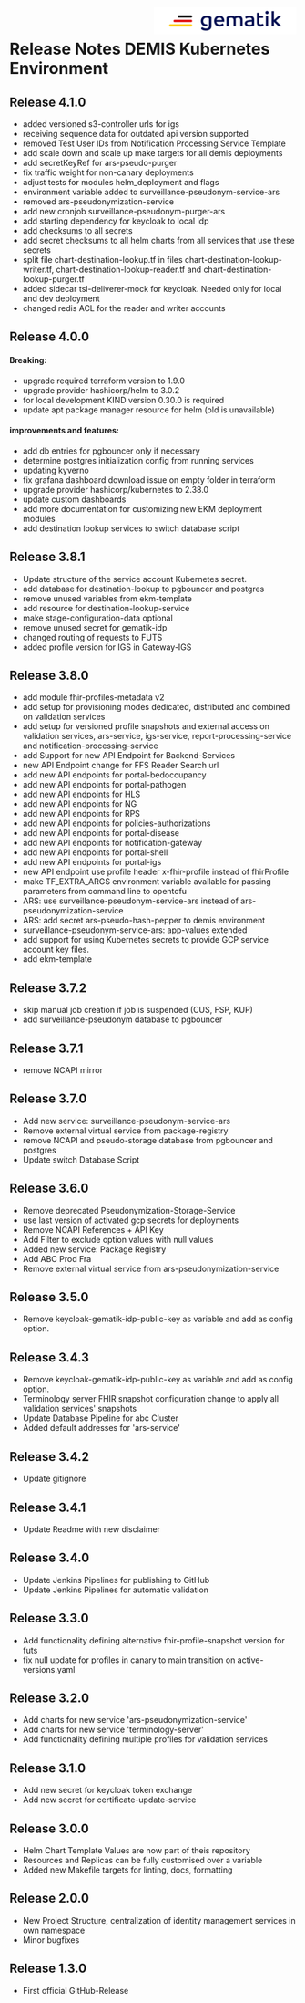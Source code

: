 <img align="right" alt="gematik" width="250" height="47" src="media/Gematik_Logo_Flag.png"/> <br/>    

# Release Notes DEMIS Kubernetes Environment

## Release 4.1.0
- added versioned s3-controller urls for igs
- receiving sequence data for outdated api version supported
- removed Test User IDs from Notification Processing Service Template
- add scale down and scale up make targets for all demis deployments
- add secretKeyRef for ars-pseudo-purger
- fix traffic weight for non-canary deployments
- adjust tests for modules helm_deployment and flags
- environment variable added to surveillance-pseudonym-service-ars
- removed ars-pseudonymization-service 
- add new cronjob surveillance-pseudonym-purger-ars
- add starting dependency for keycloak to local idp
- add checksums to all secrets
- add secret checksums to all helm charts from all services that use these secrets
- split file chart-destination-lookup.tf in files chart-destination-lookup-writer.tf, chart-destination-lookup-reader.tf and chart-destination-lookup-purger.tf
- added sidecar tsl-deliverer-mock for keycloak. Needed only for local and dev deployment
- changed redis ACL for the reader and writer accounts

## Release 4.0.0
#### Breaking:
- upgrade required terraform version to 1.9.0
- upgrade provider hashicorp/helm to 3.0.2
- for local development KIND version 0.30.0 is required
- update apt package manager resource for helm (old is unavailable)
#### improvements and features:
- add db entries for pgbouncer only if necessary
- determine postgres initialization config from running services
- updating kyverno
- fix grafana dashboard download issue on empty folder in terraform
- upgrade provider hashicorp/kubernetes to 2.38.0
- update custom dashboards
- add more documentation for customizing new EKM deployment modules
- add destination lookup services to switch database script

## Release 3.8.1
- Update structure of the service account Kubernetes secret.
- add database for destination-lookup to pgbouncer and postgres
- remove unused variables from ekm-template
- add resource for destination-lookup-service
- make stage-configuration-data optional
- remove unused secret for gematik-idp
- changed routing of requests to FUTS
- added profile version for IGS in Gateway-IGS

## Release 3.8.0
- add module fhir-profiles-metadata v2
- add setup for provisioning modes dedicated, distributed and combined on validation services
- add setup for versioned profile snapshots and external access on validation services, ars-service, igs-service, report-processing-service and notification-processing-service
- add Support for new API Endpoint for Backend-Services
- new API Endpoint change for FFS Reader Search url
- add new API endpoints for portal-bedoccupancy
- add new API endpoints for portal-pathogen
- add new API endpoints for HLS
- add new API endpoints for NG
- add new API endpoints for RPS
- add new API endpoints for policies-authorizations
- add new API endpoints for portal-disease
- add new API endpoints for notification-gateway
- add new API endpoints for portal-shell
- add new API endpoints for portal-igs
- new API endpoint use profile header x-fhir-profile instead of fhirProfile
- make TF_EXTRA_ARGS environment variable available for passing parameters from command line to opentofu
- ARS: use surveillance-pseudonym-service-ars instead of ars-pseudonymization-service   
- ARS: add secret ars-pseudo-hash-pepper to demis environment
- surveillance-pseudonym-service-ars: app-values extended 
- add support for using Kubernetes secrets to provide GCP service account key files.
- add ekm-template

## Release 3.7.2
- skip manual job creation if job is suspended (CUS, FSP, KUP)
- add surveillance-pseudonym database to pgbouncer

## Release 3.7.1
- remove NCAPI mirror

## Release 3.7.0
- Add new service: surveillance-pseudonym-service-ars
- Remove external virtual service from package-registry
- remove NCAPI and pseudo-storage database from pgbouncer and postgres
- Update switch Database Script

## Release 3.6.0
- Remove deprecated Pseudonymization-Storage-Service
- use last version of activated gcp secrets for deployments
- Remove NCAPI References + API Key
- Add Filter to exclude option values with null values
- Added new service: Package Registry
- Add ABC Prod Fra
- Remove external virtual service from ars-pseudonymization-service

## Release 3.5.0
- Remove keycloak-gematik-idp-public-key as variable and add as config option.

## Release 3.4.3
- Remove keycloak-gematik-idp-public-key as variable and add as config option.
- Terminology server FHIR snapshot configuration change to apply all validation services' snapshots
- Update Database Pipeline for abc Cluster
- Added default addresses for 'ars-service'

## Release 3.4.2
- Update gitignore
 
## Release 3.4.1
- Update Readme with new disclaimer

## Release 3.4.0
- Update Jenkins Pipelines for publishing to GitHub 
- Update Jenkins Pipelines for automatic validation 

## Release 3.3.0
- Add functionality defining alternative fhir-profile-snapshot version for futs
- fix null update for profiles in canary to main transition on active-versions.yaml

## Release 3.2.0
- Add charts for new service 'ars-pseudonymization-service'
- Add charts for new service 'terminology-server'
- Add functionality defining multiple profiles for validation services

## Release 3.1.0
- Add new secret for keycloak token exchange
- Add new secret for certificate-update-service

## Release 3.0.0
- Helm Chart Template Values are now part of theis repository
- Resources and Replicas can be fully customised over a variable
- Added new Makefile targets for linting, docs, formatting

## Release 2.0.0
- New Project Structure, centralization of identity management services in own namespace
- Minor bugfixes

## Release 1.3.0
- First official GitHub-Release
